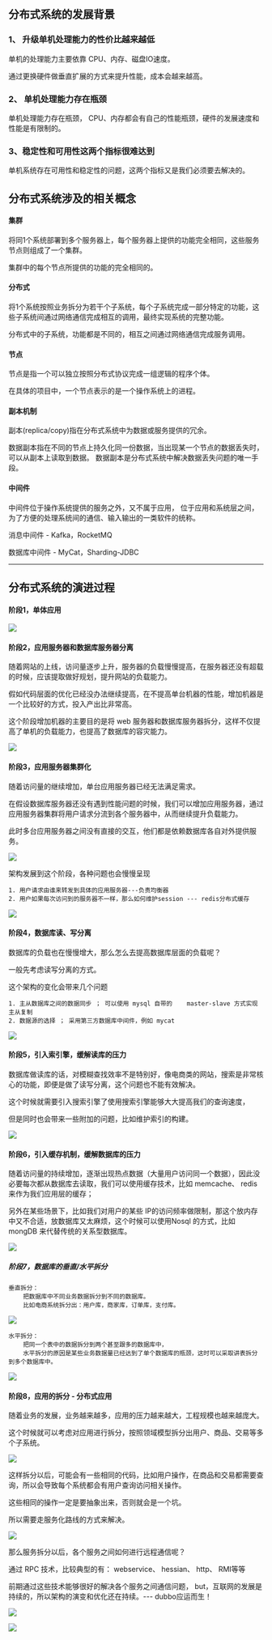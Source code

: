 ## 分布式系统的发展背景

### 1、 升级单机处理能力的性价比越来越低
单机的处理能力主要依靠 CPU、内存、磁盘IO速度。 

通过更换硬件做垂直扩展的方式来提升性能，成本会越来越高。


### 2、 单机处理能力存在瓶颈
单机处理能力存在瓶颈， CPU、内存都会有自己的性能瓶颈，硬件的发展速度和性能是有限制的。

### 3、稳定性和可用性这两个指标很难达到
单机系统存在可用性和稳定性的问题，这两个指标又是我们必须要去解决的。


## 分布式系统涉及的相关概念

#### 集群
将同1个系统部署到多个服务器上，每个服务器上提供的功能完全相同，这些服务节点则组成了一个集群。

集群中的每个节点所提供的功能的完全相同的。

#### 分布式
将1个系统按照业务拆分为若干个子系统，每个子系统完成一部分特定的功能，这些子系统间通过网络通信完成相互的调用，最终实现系统的完整功能。

分布式中的子系统，功能都是不同的，相互之间通过网络通信完成服务调用。

#### 节点
节点是指一个可以独立按照分布式协议完成一组逻辑的程序个体。 

在具体的项目中，一个节点表示的是一个操作系统上的进程。

#### 副本机制
副本(replica/copy)指在分布式系统中为数据或服务提供的冗余。

数据副本指在不同的节点上持久化同一份数据，当出现某一个节点的数据丢失时， 可以从副本上读取到数据。 数据副本是分布式系统中解决数据丢失问题的唯一手段。

#### 中间件
中间件位于操作系统提供的服务之外，又不属于应用， 位于应用和系统层之间，为了方便的处理系统间的通信、输入输出的一类软件的统称。

消息中间件 - Kafka，RocketMQ

数据库中间件 - MyCat，Sharding-JDBC 

---

## 分布式系统的演进过程

#### 阶段1，单体应用
![](img/phrase1.png)


#### 阶段2，应用服务器和数据库服务器分离
随着网站的上线，访问量逐步上升，服务器的负载慢慢提高，在服务器还没有超载的时候，应该提取做好规划，提升网站的负载能力。

假如代码层面的优化已经没办法继续提高，在不提高单台机器的性能，增加机器是一个比较好的方式，投入产出比非常高。

这个阶段增加机器的主要目的是将 web 服务器和数据库服务器拆分，这样不仅提高了单机的负载能力，也提高了数据库的容灾能力。

![](img/phrase2.png)


#### 阶段3，应用服务器集群化
随着访问量的继续增加，单台应用服务器已经无法满足需求。

在假设数据库服务器还没有遇到性能问题的时候，我们可以增加应用服务器，通过应用服务器集群将用户请求分流到各个服务器中，从而继续提升负载能力。

此时多台应用服务器之间没有直接的交互，他们都是依赖数据库各自对外提供服务。

![](img/phrase3.png)


架构发展到这个阶段，各种问题也会慢慢呈现

	1. 用户请求由谁来转发到具体的应用服务器---负责均衡器
	2. 用户如果每次访问到的服务器不一样，那么如何维护session --- redis分布式缓存

![](img/phrase3-1.png)


#### 阶段4，数据库读、写分离
数据库的负载也在慢慢增大，那么怎么去提高数据库层面的负载呢？

一般先考虑读写分离的方式。

这个架构的变化会带来几个问题

	1. 主从数据库之间的数据同步 ； 可以使用 mysql 自带的	master-slave 方式实现主从复制
	2. 数据源的选择 ； 采用第三方数据库中间件，例如 mycat

![](img/phrase4.png)


#### 阶段5，引入索引擎，缓解读库的压力

数据库做读库的话，对模糊查找效率不是特别好，像电商类的网站，搜索是非常核心的功能，即便是做了读写分离，这个问题也不能有效解决。

这个时候就需要引入搜索引擎了使用搜索引擎能够大大提高我们的查询速度，

但是同时也会带来一些附加的问题，比如维护索引的构建。


![](img/phrase5.png)


#### 阶段6，引入缓存机制，缓解数据库的压力
随着访问量的持续增加，逐渐出现热点数据（大量用户访问同一个数据），因此没必要每次都从数据库去读取，我们可以使用缓存技术，比如 memcache、 redis 来作为我们应用层的缓存；

另外在某些场景下，比如我们对用户的某些 IP的访问频率做限制，那这个放内存中又不合适，放数据库又太麻烦，这个时候可以使用Nosql 的方式，比如 mongDB 来代替传统的关系型数据库。

![](img/phrase6.png)


##### 阶段7，数据库的垂直/水平拆分
	垂直拆分：
		把数据库中不同业务数据拆分到不同的数据库。
		比如电商系统拆分出：用户库，商家库，订单库，支付库。
	
![](img/phrase7-1.png)

	水平拆分：
		把同一个表中的数据拆分到两个甚至跟多的数据库中，
		水平拆分的原因是某些业务数据量已经达到了单个数据库的瓶颈，这时可以采取讲表拆分到多个数据库中。

![](img/phrase7-2.png)


#### 阶段8，应用的拆分 - 分布式应用
随着业务的发展，业务越来越多，应用的压力越来越大，工程规模也越来越庞大。

这个时候就可以考虑对应用进行拆分，按照领域模型拆分出用户、商品、交易等多个子系统。

![](img/phrase8.png)


这样拆分以后，可能会有一些相同的代码，比如用户操作，在商品和交易都需要查询，所以会导致每个系统都会有用户查询访问相关操作。

这些相同的操作一定是要抽象出来，否则就会是一个坑。

所以需要走服务化路线的方式来解决。

![](img/phrase8-1.png)

那么服务拆分以后，各个服务之间如何进行远程通信呢？

通过 RPC 技术，比较典型的有： webservice、 hessian、 http、 RMI等等

前期通过这些技术能够很好的解决各个服务之间通信问题， but，互联网的发展是持续的，所以架构的演变和优化还在持续。--- dubbo应运而生！

![](img/phrase8-2.png)


![](img/phrase8-3.png)